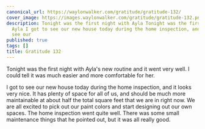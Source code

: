 ```yaml
---
canonical_url: https://waylonwalker.com/gratitude/gratitude-132/
cover_image: https://images.waylonwalker.com/gratitude/gratitude-132.png
description: Tonight was the first night with Ayla Tonight was the first night with
  Ayla I got to see our new house today during the home inspection, and it I got to
  see our
published: true
tags: []
title: Gratitude 132
---
```


Tonight was the first night with Ayla's new routine and it went very well.  I could tell it was much easier and more comfortable for her.

I got to see our new house today during the home inspection, and it looks very nice. It has plenty of space for all of us, and should be much more maintainable at about half the total square feet that we are in right now.  We are all excited to pick out our paint colors and start designing out our own spaces.  The home inspection went quite well. There was some small maintenance things that he pointed out, but it was all really good.